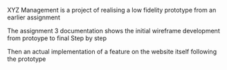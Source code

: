 XYZ Management is a project of realising a low fidelity prototype from an earlier assignment

The assignment 3 documentation shows the initial wireframe development from protoype to final
Step by step

Then an actual implementation of a feature on the website itself following the prototype
